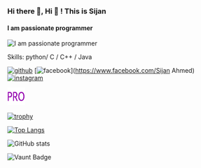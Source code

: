 ### Hi there 👋, Hi 👋  ! This is Sijan
#### I am passionate programmer 
![I am passionate programmer ](https://www.pinterest.com/pin/1118440888690155101/)


Skills: python/ C / C++ / Java



[<img src='https://cdn.jsdelivr.net/npm/simple-icons@3.0.1/icons/github.svg' alt='github' height='40'>](https://github.com/mustafaahmed-sijan)  [<img src='https://cdn.jsdelivr.net/npm/simple-icons@3.0.1/icons/facebook.svg' alt='facebook' height='40'>](https://www.facebook.com/Sijan Ahmed)  [<img src='https://cdn.jsdelivr.net/npm/simple-icons@3.0.1/icons/instagram.svg' alt='instagram' height='40'>](https://www.instagram.com/@hloimsijan/)  

<a href='https://github.com/pricing'><img src='https://raw.githubusercontent.com/acervenky/animated-github-badges/master/assets/pro.gif' width='40' height='40'></a> 

[![trophy](https://github-profile-trophy.vercel.app/?username=mustafaahmed-sijan)](https://github.com/ryo-ma/github-profile-trophy)

[![Top Langs](https://github-readme-stats.vercel.app/api/top-langs/?username=mustafaahmed-sijan)](https://github.com/anuraghazra/github-readme-stats)

![GitHub stats](https://github-readme-stats.vercel.app/api?username=mustafaahmed-sijan&show_icons=true&count_private=true)  

![Vaunt Badge](https://api.vaunt.dev/v1/github/entities/mustafaahmed-sijan/contributions?format=svg&private=true)  

